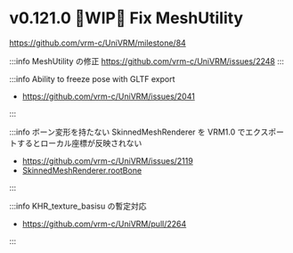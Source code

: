 # v0.121.0 🚧WIP🚧 Fix MeshUtility

https://github.com/vrm-c/UniVRM/milestone/84

:::info MeshUtility の修正
https://github.com/vrm-c/UniVRM/issues/2248
:::

:::info Ability to freeze pose with GLTF export

- https://github.com/vrm-c/UniVRM/issues/2041

:::

:::info ボーン変形を持たない SkinnedMeshRenderer を VRM1.0 でエクスポートするとローカル座標が反映されない

- https://github.com/vrm-c/UniVRM/issues/2119
- [SkinnedMeshRenderer.rootBone](/univrm/error/skinnedmeshrenderer_rootbone/)

:::

:::info KHR_texture_basisu の暫定対応

- https://github.com/vrm-c/UniVRM/pull/2264

:::
